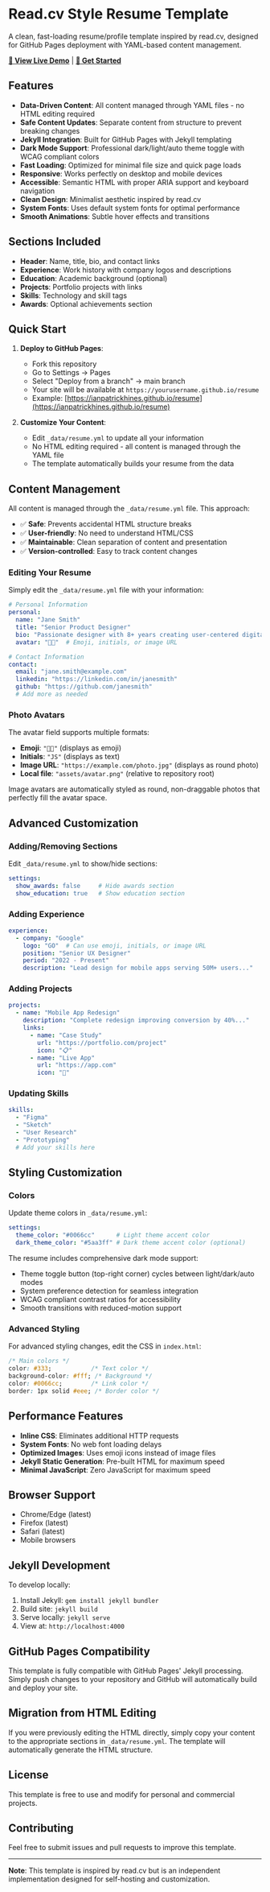 # Read.cv Style Resume Template

A clean, fast-loading resume/profile template inspired by read.cv, designed for GitHub Pages deployment with YAML-based content management.

**[📖 View Live Demo](https://ianpatrickhines.github.io/resume)** | **[🚀 Get Started](#quick-start)**

## Features

- **Data-Driven Content**: All content managed through YAML files - no HTML editing required
- **Safe Content Updates**: Separate content from structure to prevent breaking changes
- **Jekyll Integration**: Built for GitHub Pages with Jekyll templating
- **Dark Mode Support**: Professional dark/light/auto theme toggle with WCAG compliant colors
- **Fast Loading**: Optimized for minimal file size and quick page loads
- **Responsive**: Works perfectly on desktop and mobile devices
- **Accessible**: Semantic HTML with proper ARIA support and keyboard navigation
- **Clean Design**: Minimalist aesthetic inspired by read.cv
- **System Fonts**: Uses default system fonts for optimal performance
- **Smooth Animations**: Subtle hover effects and transitions

## Sections Included

- **Header**: Name, title, bio, and contact links
- **Experience**: Work history with company logos and descriptions
- **Education**: Academic background (optional)
- **Projects**: Portfolio projects with links
- **Skills**: Technology and skill tags
- **Awards**: Optional achievements section

## Quick Start

1. **Deploy to GitHub Pages**:
   - Fork this repository
   - Go to Settings → Pages
   - Select "Deploy from a branch" → main branch
   - Your site will be available at `https://yourusername.github.io/resume`
   - Example: [https://ianpatrickhines.github.io/resume](https://ianpatrickhines.github.io/resume)

2. **Customize Your Content**:
   - Edit `_data/resume.yml` to update all your information
   - No HTML editing required - all content is managed through the YAML file
   - The template automatically builds your resume from the data

## Content Management

All content is managed through the `_data/resume.yml` file. This approach:

- ✅ **Safe**: Prevents accidental HTML structure breaks
- ✅ **User-friendly**: No need to understand HTML/CSS
- ✅ **Maintainable**: Clean separation of content and presentation
- ✅ **Version-controlled**: Easy to track content changes

### Editing Your Resume

Simply edit the `_data/resume.yml` file with your information:

```yaml
# Personal Information
personal:
  name: "Jane Smith"
  title: "Senior Product Designer"
  bio: "Passionate designer with 8+ years creating user-centered digital experiences..."
  avatar: "👩‍💼"  # Emoji, initials, or image URL

# Contact Information  
contact:
  email: "jane.smith@example.com"
  linkedin: "https://linkedin.com/in/janesmith"
  github: "https://github.com/janesmith"
  # Add more as needed
```

### Photo Avatars

The avatar field supports multiple formats:
- **Emoji**: `"👩‍💼"` (displays as emoji)
- **Initials**: `"JS"` (displays as text)
- **Image URL**: `"https://example.com/photo.jpg"` (displays as round photo)
- **Local file**: `"assets/avatar.png"` (relative to repository root)

Image avatars are automatically styled as round, non-draggable photos that perfectly fill the avatar space.

## Advanced Customization

### Adding/Removing Sections

Edit `_data/resume.yml` to show/hide sections:

```yaml
settings:
  show_awards: false     # Hide awards section
  show_education: true   # Show education section
```

### Adding Experience

```yaml
experience:
  - company: "Google"
    logo: "GO"  # Can use emoji, initials, or image URL
    position: "Senior UX Designer"
    period: "2022 - Present"
    description: "Lead design for mobile apps serving 50M+ users..."
```

### Adding Projects

```yaml
projects:
  - name: "Mobile App Redesign"
    description: "Complete redesign improving conversion by 40%..."
    links:
      - name: "Case Study"
        url: "https://portfolio.com/project"
        icon: "📋"
      - name: "Live App"
        url: "https://app.com"
        icon: "📱"
```

### Updating Skills

```yaml
skills:
  - "Figma"
  - "Sketch"
  - "User Research"
  - "Prototyping"
  # Add your skills here
```

## Styling Customization

### Colors
Update theme colors in `_data/resume.yml`:

```yaml
settings:
  theme_color: "#0066cc"      # Light theme accent color
  dark_theme_color: "#5aa3ff" # Dark theme accent color (optional)
```

The resume includes comprehensive dark mode support:
- Theme toggle button (top-right corner) cycles between light/dark/auto modes
- System preference detection for seamless integration
- WCAG compliant contrast ratios for accessibility
- Smooth transitions with reduced-motion support

### Advanced Styling
For advanced styling changes, edit the CSS in `index.html`:

```css
/* Main colors */
color: #333;           /* Text color */
background-color: #fff; /* Background */
color: #0066cc;        /* Link color */
border: 1px solid #eee; /* Border color */
```

## Performance Features

- **Inline CSS**: Eliminates additional HTTP requests
- **System Fonts**: No web font loading delays
- **Optimized Images**: Uses emoji icons instead of image files
- **Jekyll Static Generation**: Pre-built HTML for maximum speed
- **Minimal JavaScript**: Zero JavaScript for maximum speed

## Browser Support

- Chrome/Edge (latest)
- Firefox (latest)
- Safari (latest)
- Mobile browsers

## Jekyll Development

To develop locally:

1. Install Jekyll: `gem install jekyll bundler`
2. Build site: `jekyll build`
3. Serve locally: `jekyll serve`
4. View at: `http://localhost:4000`

## GitHub Pages Compatibility

This template is fully compatible with GitHub Pages' Jekyll processing. Simply push changes to your repository and GitHub will automatically build and deploy your site.

## Migration from HTML Editing

If you were previously editing the HTML directly, simply copy your content to the appropriate sections in `_data/resume.yml`. The template will automatically generate the HTML structure.

## License

This template is free to use and modify for personal and commercial projects.

## Contributing

Feel free to submit issues and pull requests to improve this template.

---

**Note**: This template is inspired by read.cv but is an independent implementation designed for self-hosting and customization.
